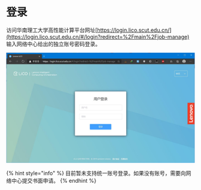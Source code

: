 # 登录

访问华南理工大学高性能计算平台网址[https://login.lico.scut.edu.cn/](https://login.lico.scut.edu.cn/#/login?redirect=%2Fmain%2Fjob-manage) 输入网络中心给出的独立账号密码登录。

![](../.gitbook/assets/qq-jie-tu-20201009095453.jpg)

{% hint style="info" %}
 目前暂未支持统一账号登录。如果没有账号，需要向网络中心提交书面申请。
{% endhint %}



